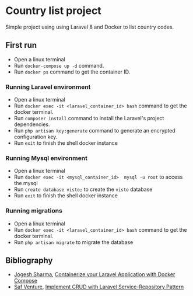 # Country list project
Simple project using using Laravel 8 and Docker to list country codes.

## First run
* Open a linux terminal
* Run `docker-compose up -d` command.
* Run `docker ps` command to get the container ID.

### Running Laravel environment
* Open a linux terminal
* Run `docker exec -it <laravel_container_id> bash` command to get the docker terminal.
* Run `composer install` command to install the Laravel's project dependencies.
* Run `php artisan key:generate` command to generate an encrypted configuration key.
* Run `exit` to finish the shell docker instance

### Running Mysql environment
* Open a linux terminal
* Run `docker exec -it <mysql_container_id>  mysql -u root` to access the mysql
* Run `create database visto;` to create the `visto` database
* Run `exit` to finish the shell docker instance 

### Running migrations
* Open a linux terminal
* Run `docker exec -it <laravel_container_id> bash` command to get the docker terminal.
* Run `php artisan migrate` to migrate the database

## Bibliography
* [Jogesh Sharma](https://webomnizz.com/author/jogpi06/), [Containerize your Laravel Application with Docker Compose](https://webomnizz.com/containerize-your-laravel-application-with-docker-compose/)
* [Saf Venture](https://dev.to/jsafe00),  [Implement CRUD with Laravel Service-Repository Pattern](https://dev.to/jsafe00/implement-crud-with-laravel-service-repository-pattern-1dkl)
